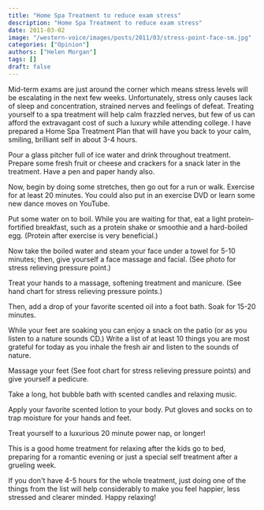```yaml
---
title: "Home Spa Treatment to reduce exam stress"
description: "Home Spa Treatment to reduce exam stress"
date: 2011-03-02
image: "/western-voice/images/posts/2011/03/stress-point-face-sm.jpg"
categories: ["Opinion"]
authors: ["Helen Morgan"]
tags: []
draft: false
---
```

Mid-term exams are just around the corner which means stress levels will be escalating in the next few weeks. Unfortunately, stress only causes lack of sleep and concentration, strained nerves and feelings of defeat. Treating yourself to a spa treatment will help calm frazzled nerves, but few of us can afford the extravagant cost of such a luxury while attending college. I have prepared a Home Spa Treatment Plan that will have you back to your calm, smiling, brilliant self in about 3-4 hours.

Pour a glass pitcher full of ice water and drink throughout treatment. Prepare some fresh fruit or cheese and crackers for a snack later in the treatment. Have a pen and paper handy also.

Now, begin by doing some stretches, then go out for a run or walk. Exercise for at least 20 minutes. You could also put in an exercise DVD or learn some new dance moves on YouTube.

Put some water on to boil. While you are waiting for that, eat a light protein-fortified breakfast, such as a protein shake or smoothie and a hard-boiled egg. (Protein after exercise is very beneficial.)

Now take the boiled water and steam your face under a towel for 5-10 minutes; then, give yourself a face massage and facial. (See photo for stress relieving pressure point.)

Treat your hands to a massage, softening treatment and manicure. (See hand chart for stress relieving pressure points.)

Then, add a drop of your favorite scented oil into a foot bath. Soak for 15-20 minutes.

While your feet are soaking you can enjoy a snack on the patio (or as you listen to a nature sounds CD.) Write a list of at least 10 things you are most grateful for today as you inhale the fresh air and listen to the sounds of nature.

Massage your feet (See foot chart for stress relieving pressure points) and give yourself a pedicure.

Take a long, hot bubble bath with scented candles and relaxing music.

Apply your favorite scented lotion to your body. Put gloves and socks on to trap moisture for your hands and feet.

Treat yourself to a luxurious 20 minute power nap, or longer!

This is a good home treatment for relaxing after the kids go to bed, preparing for a romantic evening or just a special self treatment after a grueling week.

If you don't have 4-5 hours for the whole treatment, just doing one of the things from the list will help considerably to make you feel happier, less stressed and clearer minded. Happy relaxing!